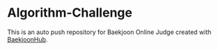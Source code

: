 # Algorithm-Challenge
This is an auto push repository for Baekjoon Online Judge created with [BaekjoonHub](https://github.com/BaekjoonHub/BaekjoonHub).

